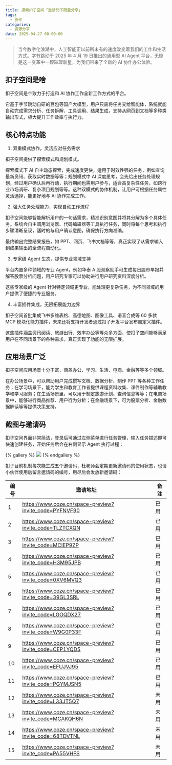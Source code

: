 ```yaml
---
title: 探索扣子空间「邀请码不限量分享」
tags:
  - 协作
categories:
  - 资源分享
date: 2025-04-27 00:00:00
---
```


> 当今数字化浪潮中，人工智能正以前所未有的速度改变着我们的工作和生活方式。字节跳动于 2025 年 4 月 19 日推出的通用型 AI Agent 平台，无疑是这一变革中一颗璀璨新星，为我们带来了全新的 AI 协作办公体验。

<!-- more -->

## 扣子空间是啥

扣子空间是个致力于打造和 AI 协作工作全新工作方式的平台。

它基于字节跳动自研的豆包等国产大模型，用户只需将任务交给智能体，系统就能自动完成需求分析、任务拆解、工具调用、结果生成，支持从网页到文档等多种类输出形式，极大提升工作效率与执行力。

## 核心特点功能

1. 双重模式协作，灵活应对任务需求

扣子空间提供了探索模式和规划模式。

探索模式下 AI 自主动态探索，完成速度更快，适用于时效性强的任务，例如查询最新资讯、获取实时数据等等；规划模式中 AI 深度思考，会先给出任务处理规划，经过用户确认后再行动，执行期间也需用户参与，适合高复杂性任务，如跨行业市场调研、复杂项目规划等等。这种双模式的协作机制，让用户可根据任务属性灵活选择，能更好地与 AI 协作完成工作。

2. 强大任务处理能力，实现自动工作流程

扣子空间能够智能解析用户的一句话需求，精准识别意图并将其分解为多个具体任务。系统会自主调用浏览器、代码编辑器等工具执行任务，同时将每个思考和执行步骤清晰呈现，适时的与用户确认意图，确保执行方向准确。

最终输出完整结果报告，如 PPT、网页、飞书文档等等，真正实现了从需求输入到成果输出的全流程自动化。

3. 专家级 Agent 生态，提供专业领域支持

平台内置多种领域的专业 Agent，例如华泰 A 股观察助手可生成每日股市早报并解答股票分析问题，用户研究专家可以协助进行用户研究资料深度分析。

这些专家级的 Agent 针对特定领域更专业，能处理更复杂任务，为不同领域的用户提供了便捷的专业服务。

4. 丰富插件集成，无限拓展能力边界

扣子空间首批集成飞书多维表格、高德地图、图像工具、语音合成等 60 多款 MCP 模块化能力插件，未来还将支持开发者通过扣子开发平台发布自定义插件。

这些插件涵盖资讯阅读、旅游出行、效率办公等等众多方面，使扣子空间能够满足用户在不同场景下的各种需求，真正实现了功能的无限扩展。

## 应用场景广泛

扣子空间应用场景十分丰富，涵盖办公、学习、生活、电商、金融等等多个领域。

在办公场景中，可以帮助用户完成撰写文档、数据分析、制作 PPT 等各种工作任务；在学习场景下，能为学生和教育工作者提供课程资料收集、课件制作等辅助教学和学习服务；在生活场景里，可以用于制定旅游计划、查询信息等等；在电商场景中，能够进行商品推荐、用户行为分析；在金融场景下，可为股票分析、金融数据解读等等提供决策支持。

## 截图与邀请码

扣子空间界面非常简洁，登录后可通过左侧菜单进行任务管理，输入任务描述即可快速创建任务，开始任务后会在右侧显示 Agent 执行过程：

{% gallery %}
![](https://cdn.dusays.com/2025/04/823-1.jpg)
{% endgallery %}

扣子目前机制每次能生成五个邀请码，杜老师会定期更新邀请码的使用状态，也请小伙伴使用后留言邀请码的编号，用尽后会发放新邀请码：

| 编号 | 邀请地址 | 备注 |
| - | - | - |
| 1 | https://www.coze.cn/space-preview?invite_code=PYFNVF90 | 已用 |
| 2 | https://www.coze.cn/space-preview?invite_code=TLZTCXQN | 已用 |
| 3 | https://www.coze.cn/space-preview?invite_code=MCIEP9ZP | 已用 |
| 4 | https://www.coze.cn/space-preview?invite_code=H3M95JPB | 已用 |
| 5 | https://www.coze.cn/space-preview?invite_code=0XV6MVQ3 | 已用 |
| 6 | https://www.coze.cn/space-preview?invite_code=39GL3SRL | 已用 |
| 7 | https://www.coze.cn/space-preview?invite_code=LGOQDX27 | 已用 |
| 8 | https://www.coze.cn/space-preview?invite_code=W9G0P33F | 已用 |
| 9 | https://www.coze.cn/space-preview?invite_code=CEP1YQD5 | 已用 |
| 10 | https://www.coze.cn/space-preview?invite_code=EFUJVJ95 | 已用 |
| 11 | https://www.coze.cn/space-preview?invite_code=PGYMJSN5 | 已用 |
| 12 | https://www.coze.cn/space-preview?invite_code=L33JT5Q7 | 未用 |
| 13 | https://www.coze.cn/space-preview?invite_code=MCAKQH6N | 未用 |
| 14 | https://www.coze.cn/space-preview?invite_code=68TDVTNL | 未用 |
| 15 | https://www.coze.cn/space-preview?invite_code=PA55VHFS | 未用 |